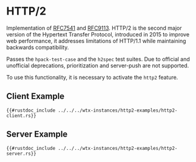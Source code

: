 # HTTP/2

Implementation of [RFC7541](https://datatracker.ietf.org/doc/html/rfc7541) and [RFC9113](https://datatracker.ietf.org/doc/html/rfc9113). HTTP/2 is the second major version of the Hypertext Transfer Protocol, introduced in 2015 to improve web performance, it addresses limitations of HTTP/1.1 while maintaining backwards compatibility.

Passes the `hpack-test-case` and the `h2spec` test suites. Due to official and unofficial deprecations, prioritization and server-push are not supported.

To use this functionality, it is necessary to activate the `http2` feature.

## Client Example

```rust,edition2024,no_run
{{#rustdoc_include ../../../wtx-instances/http2-examples/http2-client.rs}}
```

## Server Example

```rust,edition2024,no_run
{{#rustdoc_include ../../../wtx-instances/http2-examples/http2-server.rs}}
```
